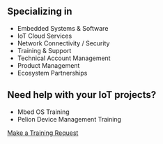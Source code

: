 ## Specializing in

- Embedded Systems & Software
- IoT Cloud Services
- Network Connectivity / Security
- Training & Support
- Technical Account Management
- Product Management
- Ecosystem Partnerships

## Need help with your IoT projects? 

- Mbed OS Training
- Pelion Device Management Training

[Make a Training Request](https://forms.gle/YWMmRmTe8UR4F1Wv9)

